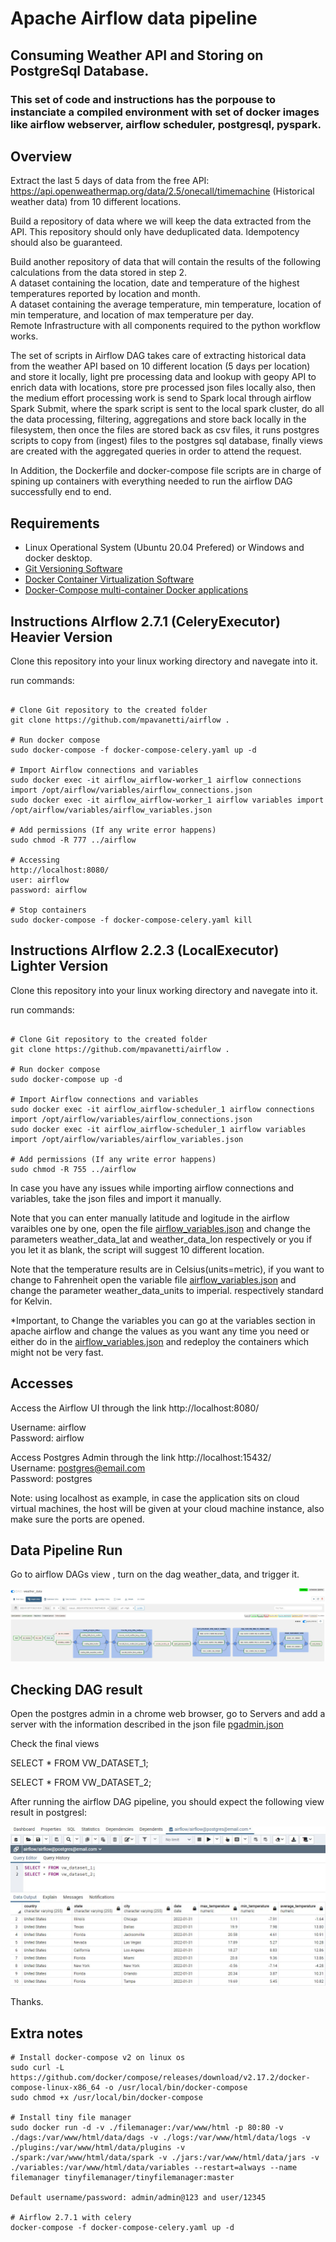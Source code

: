 # Apache Airflow data pipeline
## Consuming Weather API and Storing on PostgreSql Database.

### This set of code and instructions has the porpouse to instanciate a compiled environment with set of docker images like airflow webserver, airflow scheduler, postgresql, pyspark.

## Overview
Extract the last 5 days of data from the free API: https://api.openweathermap.org/data/2.5/onecall/timemachine (Historical weather data) from 10 different locations.  

Build a repository of data where we will keep the data extracted from the API. This repository should only have deduplicated data. Idempotency should also be guaranteed.  
  
Build another repository of data that will contain the results of the following calculations from the data stored in step 2.  
A dataset containing the location, date and temperature of the highest temperatures reported by location and month.  
A dataset containing the average temperature, min temperature, location of min temperature, and location of max temperature per day.  
Remote Infrastructure with all components required to the python workflow works.  
  
  
The set of scripts in Airflow DAG takes care of extracting historical data from the weather API based on 10 different location (5 days per location) and store it locally, light pre processing data and lookup with geopy API to enrich data with locations, store pre processed json files locally also, then the medium effort processing work is send to Spark local through airflow Spark Submit, where the spark script is sent to the local spark cluster, do all the data processing, filtering, aggregations and store back locally in the filesystem, then once the files are stored back as csv files, it runs postgres scripts to copy from (ingest) files to the postgres sql database, finally views are created with the aggregated queries in order to attend the request.     

In Addition, the Dockerfile and docker-compose file scripts are in charge of spining up containers with everything needed to run the airflow DAG successfully end to end.  
    
  
## Requirements
* Linux Operational System (Ubuntu 20.04 Prefered) or Windows and docker desktop.
* [Git Versioning Software ](https://git-scm.com/download/linux)
* [Docker Container Virtualization Software](https://docs.docker.com/engine/install/ubuntu/)
* [Docker-Compose multi-container Docker applications](https://docs.docker.com/compose/install/)

  

## Instructions AIrflow 2.7.1 (CeleryExecutor) Heavier Version
Clone this repository into your linux working directory and navegate into it.  
  
run commands:
```

# Clone Git repository to the created folder
git clone https://github.com/mpavanetti/airflow .

# Run docker compose
sudo docker-compose -f docker-compose-celery.yaml up -d

# Import Airflow connections and variables
sudo docker exec -it airflow_airflow-worker_1 airflow connections import /opt/airflow/variables/airflow_connections.json
sudo docker exec -it airflow_airflow-worker_1 airflow variables import /opt/airflow/variables/airflow_variables.json

# Add permissions (If any write error happens)
sudo chmod -R 777 ../airflow

# Accessing
http://localhost:8080/
user: airflow
password: airflow

# Stop containers
sudo docker-compose -f docker-compose-celery.yaml kill
```
  


## Instructions AIrflow 2.2.3 (LocalExecutor) Lighter Version
Clone this repository into your linux working directory and navegate into it.  
  
run commands:
```

# Clone Git repository to the created folder
git clone https://github.com/mpavanetti/airflow .

# Run docker compose
sudo docker-compose up -d

# Import Airflow connections and variables
sudo docker exec -it airflow_airflow-scheduler_1 airflow connections import /opt/airflow/variables/airflow_connections.json
sudo docker exec -it airflow_airflow-scheduler_1 airflow variables import /opt/airflow/variables/airflow_variables.json

# Add permissions (If any write error happens)
sudo chmod -R 755 ../airflow
```
  
In case you have any issues while importing airflow connections and variables, take the json files and import it manually.  
  
Note that you can enter manually latitude and logitude in the airflow varaibles one by one, open the file [airflow_variables.json](airflow_variables.json) and change the parameters weather_data_lat and weather_data_lon respectively or you if you let it as blank, the script will suggest 10 different location.  

Note that the temperature results are in Celsius(units=metric), if you want to change to Fahrenheit open the variable file [airflow_variables.json](airflow_variables.json) and change the parameter weather_data_units to imperial. respectively standard for Kelvin.  

*Important, to Change the variables you can go at the variables section in apache airflow and change the values as you want any time you need or either do in the [airflow_variables.json](airflow_variables.json) and redeploy the containers which might not be very fast.



## Accesses
Access the Airflow UI through the link http://localhost:8080/  

Username: airflow  
Password: airflow
  
Access Postgres Admin through the link http://localhost:15432/  
Username: postgres@email.com  
Password: postgres
  
Note: using localhost as example, in case the application sits on cloud virtual machines, the host will be given at your cloud machine instance, also make sure the ports are opened.
  
  
## Data Pipeline Run
Go to airflow DAGs view , turn on the dag weather_data, and trigger it.  

![weather_data](img/DAG.JPG)

## Checking DAG result

Open the postgres admin in a chrome web browser, go to Servers and add a server with the information described in the json file [pgadmin.json](pgadmin.json)
  
Check the final views  

SELECT * FROM VW_DATASET_1;  

SELECT * FROM VW_DATASET_2;  
  
After running the airflow DAG pipeline, you should expect the following view result in postgresl:  
  
![weather_data](img/views.JPG)

Thanks.  
 

## Extra notes

```
# Install docker-compose v2 on linux os  
sudo curl -L https://github.com/docker/compose/releases/download/v2.17.2/docker-compose-linux-x86_64 -o /usr/local/bin/docker-compose
sudo chmod +x /usr/local/bin/docker-compose

# Install tiny file manager
sudo docker run -d -v ./filemanager:/var/www/html -p 80:80 -v ./dags:/var/www/html/data/dags -v ./logs:/var/www/html/data/logs -v ./plugins:/var/www/html/data/plugins -v ./spark:/var/www/html/data/spark -v ./jars:/var/www/html/data/jars -v ./variables:/var/www/html/data/variables --restart=always --name filemanager tinyfilemanager/tinyfilemanager:master

Default username/password: admin/admin@123 and user/12345

# Airflow 2.7.1 with celery
docker-compose -f docker-compose-celery.yaml up -d
```

